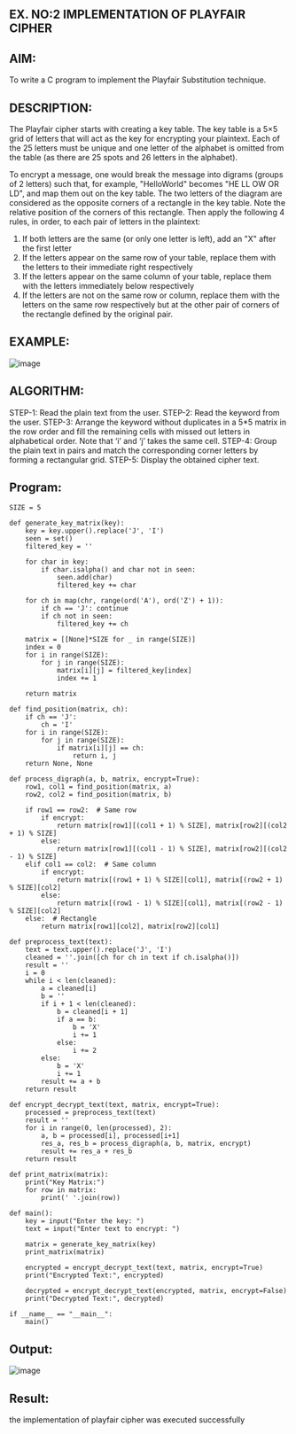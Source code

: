 ## EX. NO:2 IMPLEMENTATION OF PLAYFAIR CIPHER

 

## AIM:
 

 

To write a C program to implement the Playfair Substitution technique.

## DESCRIPTION:

The Playfair cipher starts with creating a key table. The key table is a 5×5 grid of letters that will act as the key for encrypting your plaintext. Each of the 25 letters must be unique and one letter of the alphabet is omitted from the table (as there are 25 spots and 26 letters in the alphabet).

To encrypt a message, one would break the message into digrams (groups of 2 letters) such that, for example, "HelloWorld" becomes "HE LL OW OR LD", and map them out on the key table. The two letters of the diagram are considered as the opposite corners of a rectangle in the key table. Note the relative position of the corners of this rectangle. Then apply the following 4 rules, in order, to each pair of letters in the plaintext:
1.	If both letters are the same (or only one letter is left), add an "X" after the first letter
2.	If the letters appear on the same row of your table, replace them with the letters to their immediate right respectively
3.	If the letters appear on the same column of your table, replace them with the letters immediately below respectively
4.	If the letters are not on the same row or column, replace them with the letters on the same row respectively but at the other pair of corners of the rectangle defined by the original pair.
## EXAMPLE:
![image](https://github.com/Hemamanigandan/EX-NO-2-/assets/149653568/e6858d4f-b122-42ba-acdb-db18ec2e9675)

 

## ALGORITHM:

STEP-1: Read the plain text from the user.
STEP-2: Read the keyword from the user.
STEP-3: Arrange the keyword without duplicates in a 5*5 matrix in the row order and fill the remaining cells with missed out letters in alphabetical order. Note that ‘i’ and ‘j’ takes the same cell.
STEP-4: Group the plain text in pairs and match the corresponding corner letters by forming a rectangular grid.
STEP-5: Display the obtained cipher text.

## Program:
```
SIZE = 5

def generate_key_matrix(key):
    key = key.upper().replace('J', 'I')
    seen = set()
    filtered_key = ''

    for char in key:
        if char.isalpha() and char not in seen:
            seen.add(char)
            filtered_key += char

    for ch in map(chr, range(ord('A'), ord('Z') + 1)):
        if ch == 'J': continue
        if ch not in seen:
            filtered_key += ch

    matrix = [[None]*SIZE for _ in range(SIZE)]
    index = 0
    for i in range(SIZE):
        for j in range(SIZE):
            matrix[i][j] = filtered_key[index]
            index += 1

    return matrix

def find_position(matrix, ch):
    if ch == 'J':
        ch = 'I'
    for i in range(SIZE):
        for j in range(SIZE):
            if matrix[i][j] == ch:
                return i, j
    return None, None

def process_digraph(a, b, matrix, encrypt=True):
    row1, col1 = find_position(matrix, a)
    row2, col2 = find_position(matrix, b)

    if row1 == row2:  # Same row
        if encrypt:
            return matrix[row1][(col1 + 1) % SIZE], matrix[row2][(col2 + 1) % SIZE]
        else:
            return matrix[row1][(col1 - 1) % SIZE], matrix[row2][(col2 - 1) % SIZE]
    elif col1 == col2:  # Same column
        if encrypt:
            return matrix[(row1 + 1) % SIZE][col1], matrix[(row2 + 1) % SIZE][col2]
        else:
            return matrix[(row1 - 1) % SIZE][col1], matrix[(row2 - 1) % SIZE][col2]
    else:  # Rectangle
        return matrix[row1][col2], matrix[row2][col1]

def preprocess_text(text):
    text = text.upper().replace('J', 'I')
    cleaned = ''.join([ch for ch in text if ch.isalpha()])
    result = ''
    i = 0
    while i < len(cleaned):
        a = cleaned[i]
        b = ''
        if i + 1 < len(cleaned):
            b = cleaned[i + 1]
            if a == b:
                b = 'X'
                i += 1
            else:
                i += 2
        else:
            b = 'X'
            i += 1
        result += a + b
    return result

def encrypt_decrypt_text(text, matrix, encrypt=True):
    processed = preprocess_text(text)
    result = ''
    for i in range(0, len(processed), 2):
        a, b = processed[i], processed[i+1]
        res_a, res_b = process_digraph(a, b, matrix, encrypt)
        result += res_a + res_b
    return result

def print_matrix(matrix):
    print("Key Matrix:")
    for row in matrix:
        print(' '.join(row))

def main():
    key = input("Enter the key: ")
    text = input("Enter text to encrypt: ")

    matrix = generate_key_matrix(key)
    print_matrix(matrix)

    encrypted = encrypt_decrypt_text(text, matrix, encrypt=True)
    print("Encrypted Text:", encrypted)

    decrypted = encrypt_decrypt_text(encrypted, matrix, encrypt=False)
    print("Decrypted Text:", decrypted)

if __name__ == "__main__":
    main()

```
## Output:
![image](https://github.com/user-attachments/assets/fbb59576-72b4-4a1f-ab2e-6aaa4462e9bb)

## Result:
the implementation of playfair cipher was executed successfully
